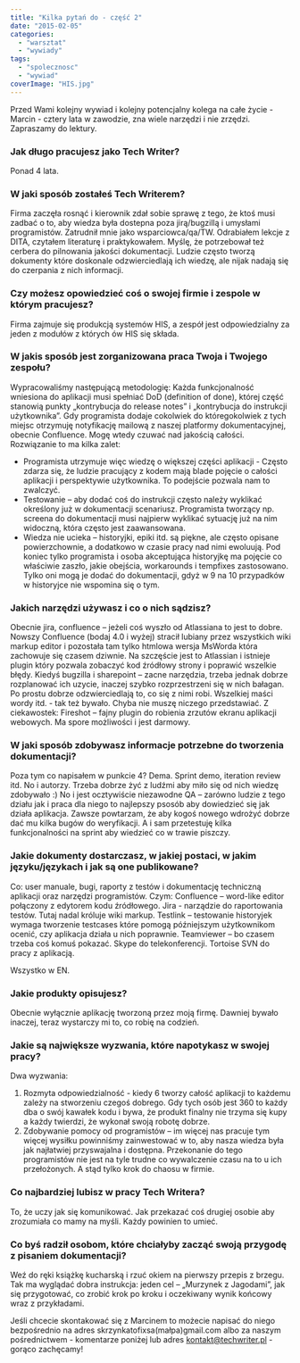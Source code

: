 ```yaml
---
title: "Kilka pytań do - część 2"
date: "2015-02-05"
categories:
  - "warsztat"
  - "wywiady"
tags:
  - "spolecznosc"
  - "wywiad"
coverImage: "HIS.jpg"
---
```


Przed Wami kolejny wywiad i kolejny potencjalny kolega na całe życie - Marcin - cztery lata w zawodzie, zna wiele narzędzi i nie zrzędzi. Zapraszamy do lektury.

### Jak długo pracujesz jako Tech Writer?

Ponad 4 lata.

### W jaki sposób zostałeś Tech Writerem?

Firma zaczęła rosnąć i kierownik zdał sobie sprawę z tego, że ktoś musi zadbać o to, aby wiedza była dostepna poza jirą/bugzillą i umysłami programistów. Zatrudnił mnie jako wsparciowca/qa/TW. Odrabiałem lekcje z DITA, czytałem literaturę i praktykowałem. Myślę, że potrzebował też cerbera do pilnowania jakości dokumentacji. Ludzie często tworzą dokumenty które doskonale odzwierciedlają ich wiedzę, ale nijak nadają się do czerpania z nich informacji.

### Czy możesz opowiedzieć coś o swojej firmie i zespole w którym pracujesz?

Firma zajmuje się produkcją systemów HIS, a zespół jest odpowiedzialny za jeden z modułów z których ów HIS się składa.

### W jakis sposób jest zorganizowana praca Twoja i Twojego zespołu?

Wypracowaliśmy następującą metodologię: Każda funkcjonalność wniesiona do aplikacji musi spełniać DoD (definition of done), której część stanowią punkty „kontrybucja do release notes” i „kontrybucja do instrukcji użytkownika”. Gdy programista dodaje cokolwiek do któregokolwiek z tych miejsc otrzymuję notyfikację mailową z naszej platformy dokumentacyjnej, obecnie Confluence. Mogę wtedy czuwać nad jakością całości. Rozwiązanie to ma kilka zalet:

- Programista utrzymuje więc wiedzę o większej części aplikacji - Często zdarza się, że ludzie pracujący z kodem mają blade pojęcie o całości aplikacji i perspektywie użytkownika. To podejście pozwala nam to zwalczyć.
- Testowanie – aby dodać coś do instrukcji często należy wyklikać określony już w dokumentacji scenariusz. Programista tworzący np. screena do dokumentacji musi najpierw wyklikać sytuację już na nim widoczną, która często jest zaawansowana.
- Wiedza nie ucieka – historyjki, epiki itd. są piękne, ale często opisane powierzchownie, a dodatkowo w czasie pracy nad nimi ewoluują. Pod koniec tylko programista i osoba akceptująca historyjkę ma pojęcie co właściwie zaszło, jakie obejścia, workarounds i tempfixes zastosowano. Tylko oni mogą je dodać do dokumentacji, gdyż w 9 na 10 przypadków w historyjce nie wspomina się o tym.

### Jakich narzędzi używasz i co o nich sądzisz?

Obecnie jira, confluence – jeżeli coś wyszło od Atlassiana to jest to dobre. Nowszy Confluence (bodaj 4.0 i wyżej) stracił lubiany przez wszystkich wiki markup editor i pozostała tam tylko htmlowa wersja MsWorda która zachowuje się czasem dziwnie. Na szczęście jest to Atlassian i istnieje plugin który pozwala zobaczyć kod źródłowy strony i poprawić wszelkie błędy. Kiedyś bugzilla i sharepoint – zacne narzędzia, trzeba jednak dobrze rozplanować ich uzycie, inaczej szybko rozprzestrzeni się w nich bałagan. Po prostu dobrze odzwierciedlają to, co się z nimi robi. Wszelkiej maści wordy itd. - tak też bywało. Chyba nie muszę niczego przedstawiać. Z ciekawostek: Fireshot – fajny plugin do robienia zrzutów ekranu aplikacji webowych. Ma spore możliwości i jest darmowy.

### W jaki sposób zdobywasz informacje potrzebne do tworzenia dokumentacji?

Poza tym co napisałem w punkcie 4? Dema. Sprint demo, iteration review itd. No i autorzy. Trzeba dobrze żyć z ludźmi aby miło się od nich wiedzę zdobywało :) No i jest ocztywiście niezawodne QA – zarówno ludzie z tego działu jak i praca dla niego to najlepszy psosób aby dowiedzieć się jak działa aplikacja. Zawsze powtarzam, że aby kogoś nowego wdrożyć dobrze dać mu kilka bugów do weryfikacji. A i sam przetestuję kilka funkcjonalności na sprint aby wiedzieć co w trawie piszczy.

### Jakie dokumenty dostarczasz, w jakiej postaci, w jakim języku/językach i jak są one publikowane?

Co: user manuale, bugi, raporty z testów i dokumentację techniczną aplikacji oraz narzędzi programistów. Czym: Confluence – word-like editor połączony z edytorem kodu źródłowego. Jira - narządzie do raportowania testów. Tutaj nadal króluje wiki markup. Testlink – testowanie historyjek wymaga tworzenie testcases które pomogą późniejszym użytkownikom ocenić, czy aplikacja działa u nich poprawnie. Teamviewer – bo czasem trzeba coś komuś pokazać. Skype do telekonferencji. Tortoise SVN do pracy z aplikacją.

Wszystko w EN.

### Jakie produkty opisujesz?

Obecnie wyłącznie aplikację tworzoną przez moją firmę. Dawniej bywało inaczej, teraz wystarczy mi to, co robię na codzień.

### Jakie są największe wyzwania, które napotykasz w swojej pracy?

Dwa wyzwania:

1. Rozmyta odpowiedzialność - kiedy 6 tworzy całość aplikacji to każdemu zależy na stworzeniu czegoś dobrego. Gdy tych osób jest 360 to każdy dba o swój kawałek kodu i bywa, że produkt finalny nie trzyma się kupy a każdy twierdzi, że wykonał swoją robotę dobrze.
2. Zdobywanie pomocy od programistów – im więcej nas pracuje tym więcej wysiłku powinniśmy zainwestować w to, aby nasza wiedza była jak najłatwiej przyswajalna i dostępna. Przekonanie do tego programistów nie jest na tyle trudne co wywalczenie czasu na to u ich przełożonych. A stąd tylko krok do chaosu w firmie.

### Co najbardziej lubisz w pracy Tech Writera?

To, że uczy jak się komunikować. Jak przekazać coś drugiej osobie aby zrozumiała co mamy na myśli. Każdy powinien to umieć.

### Co byś radził osobom, które chciałyby zacząć swoją przygodę z pisaniem dokumentacji?

Weź do ręki książkę kucharską i rzuć okiem na pierwszy przepis z brzegu. Tak ma wyglądać dobra instrukcja: jeden cel – „Murzynek z Jagodami”, jak się przygotować, co zrobić krok po kroku i oczekiwany wynik końcowy wraz z przykładami.



Jeśli chcecie skontakować się z Marcinem to możecie napisać do niego bezpośrednio na adres skrzynkatofixsa(małpa)gmail.com albo za naszym pośrednictwem - komentarze poniżej lub adres [kontakt@techwriter.pl](mailto:kontakt@techwriter.pl) - gorąco zachęcamy!
